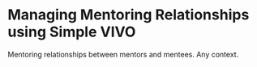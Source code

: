 # Managing Mentoring Relationships using Simple VIVO

Mentoring relationships between mentors and mentees.  Any context.